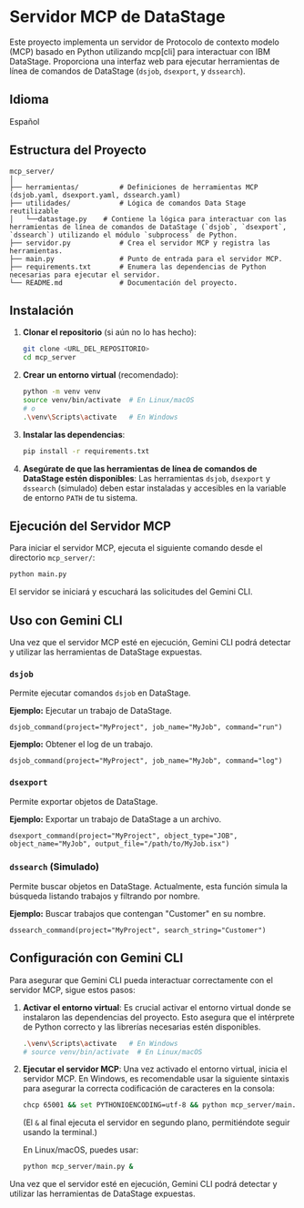 # Servidor MCP de DataStage

Este proyecto implementa un servidor de Protocolo de contexto modelo (MCP) basado en Python utilizando mcp[cli] para interactuar con IBM DataStage. Proporciona una interfaz web para ejecutar herramientas de línea de comandos de DataStage (`dsjob`, `dsexport`, y `dssearch`).

## Idioma

Español

## Estructura del Proyecto

```
mcp_server/
│
├── herramientas/          # Definiciones de herramientas MCP (dsjob.yaml, dsexport.yaml, dssearch.yaml)
├── utilidades/            # Lógica de comandos Data Stage reutilizable
│	└──datastage.py	   # Contiene la lógica para interactuar con las herramientas de línea de comandos de DataStage (`dsjob`, `dsexport`, `dssearch`) utilizando el módulo `subprocess` de Python.
├── servidor.py            # Crea el servidor MCP y registra las herramientas.
├── main.py                # Punto de entrada para el servidor MCP.
├── requirements.txt       # Enumera las dependencias de Python necesarias para ejecutar el servidor.
└── README.md              # Documentación del proyecto.
```

## Instalación

1.  **Clonar el repositorio** (si aún no lo has hecho):
    ```bash
    git clone <URL_DEL_REPOSITORIO>
    cd mcp_server
    ```
2.  **Crear un entorno virtual** (recomendado):
    ```bash
    python -m venv venv
    source venv/bin/activate  # En Linux/macOS
    # o
    .\venv\Scripts\activate   # En Windows
    ```
3.  **Instalar las dependencias**:
    ```bash
    pip install -r requirements.txt
    ```
4.  **Asegúrate de que las herramientas de línea de comandos de DataStage estén disponibles**:
    Las herramientas `dsjob`, `dsexport` y `dssearch` (simulado) deben estar instaladas y accesibles en la variable de entorno `PATH` de tu sistema.

## Ejecución del Servidor MCP

Para iniciar el servidor MCP, ejecuta el siguiente comando desde el directorio `mcp_server/`:

```bash
python main.py
```

El servidor se iniciará y escuchará las solicitudes del Gemini CLI.

## Uso con Gemini CLI

Una vez que el servidor MCP esté en ejecución, Gemini CLI podrá detectar y utilizar las herramientas de DataStage expuestas.

### `dsjob`

Permite ejecutar comandos `dsjob` en DataStage.

**Ejemplo:** Ejecutar un trabajo de DataStage.
```
dsjob_command(project="MyProject", job_name="MyJob", command="run")
```

**Ejemplo:** Obtener el log de un trabajo.
```
dsjob_command(project="MyProject", job_name="MyJob", command="log")
```

### `dsexport`

Permite exportar objetos de DataStage.

**Ejemplo:** Exportar un trabajo de DataStage a un archivo.
```
dsexport_command(project="MyProject", object_type="JOB", object_name="MyJob", output_file="/path/to/MyJob.isx")
```

### `dssearch` (Simulado)

Permite buscar objetos en DataStage. Actualmente, esta función simula la búsqueda listando trabajos y filtrando por nombre.

**Ejemplo:** Buscar trabajos que contengan "Customer" en su nombre.
```
dssearch_command(project="MyProject", search_string="Customer")
```

## Configuración con Gemini CLI

Para asegurar que Gemini CLI pueda interactuar correctamente con el servidor MCP, sigue estos pasos:

1.  **Activar el entorno virtual**: Es crucial activar el entorno virtual donde se instalaron las dependencias del proyecto. Esto asegura que el intérprete de Python correcto y las librerías necesarias estén disponibles.
    ```bash
    .\venv\Scripts\activate   # En Windows
    # source venv/bin/activate  # En Linux/macOS
    ```

2.  **Ejecutar el servidor MCP**: Una vez activado el entorno virtual, inicia el servidor MCP. En Windows, es recomendable usar la siguiente sintaxis para asegurar la correcta codificación de caracteres en la consola:
    ```bash
    chcp 65001 && set PYTHONIOENCODING=utf-8 && python mcp_server/main.py &
    ```
    (El `&` al final ejecuta el servidor en segundo plano, permitiéndote seguir usando la terminal.)

    En Linux/macOS, puedes usar:
    ```bash
    python mcp_server/main.py &
    ```

Una vez que el servidor esté en ejecución, Gemini CLI podrá detectar y utilizar las herramientas de DataStage expuestas.

```
